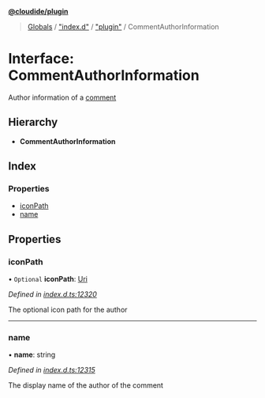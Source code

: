 **[@cloudide/plugin](../README.md)**

> [Globals](../README.md) / ["index.d"](../modules/_index_d_.md) / ["plugin"](../modules/_index_d_._plugin_.md) / CommentAuthorInformation

# Interface: CommentAuthorInformation

Author information of a [comment](#Comment)

## Hierarchy

* **CommentAuthorInformation**

## Index

### Properties

* [iconPath](_index_d_._plugin_.commentauthorinformation.md#iconpath)
* [name](_index_d_._plugin_.commentauthorinformation.md#name)

## Properties

### iconPath

• `Optional` **iconPath**: [Uri](../classes/_index_d_._plugin_.uri.md)

*Defined in [index.d.ts:12320](https://github.com/shuyaqian/cloudide-plugin-api/blob/6d83fa1/index.d.ts#L12320)*

The optional icon path for the author

___

### name

•  **name**: string

*Defined in [index.d.ts:12315](https://github.com/shuyaqian/cloudide-plugin-api/blob/6d83fa1/index.d.ts#L12315)*

The display name of the author of the comment
